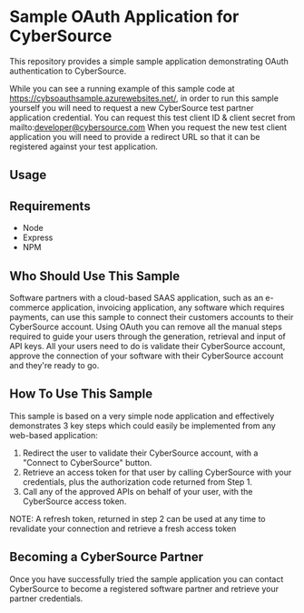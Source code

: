 # Sample OAuth Application for CyberSource

This repository provides a simple sample application demonstrating OAuth authentication to CyberSource.

While you can see a running example of this sample code at https://cybsoauthsample.azurewebsites.net/, in order to run this sample yourself you will need to request a new CyberSource test partner application credential.  You can request this test client ID & client secret from mailto:developer@cybersource.com When you request the new test client application you will need to provide a redirect URL so that it can be registered against your test application.

## Usage


## Requirements
* Node
* Express
* NPM

## Who Should Use This Sample
Software partners with a cloud-based SAAS application, such as an e-commerce application, invoicing application, any software which requires payments, can use this sample to connect their customers accounts to their CyberSource account.  Using OAuth you can remove all the manual steps required to guide your users through the generation, retrieval and input of API keys.  All your users need to do is validate their CyberSource account, approve the connection of your software with their CyberSource account and they're ready to go.


## How To Use This Sample
This sample is based on a very simple node application and effectively demonstrates 3 key steps which could easily be implemented from any web-based application:
1. Redirect the user to validate their CyberSource account, with a "Connect to CyberSource" button.
2. Retrieve an access token for that user by calling CyberSource with your credentials, plus the authorization code returned from Step 1.
3. Call any of the approved APIs on behalf of your user, with the CyberSource access token.

NOTE:  A refresh token, returned in step 2 can be used at any time to revalidate your connection and retrieve a fresh access token

## Becoming a CyberSource Partner
Once you have successfully tried the sample application you can contact CyberSource to become a registered software partner and retrieve your partner credentials.
